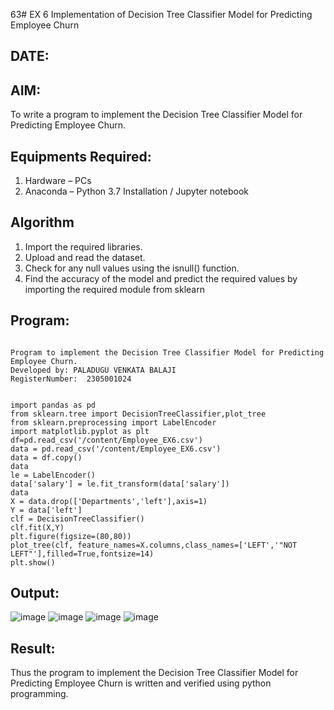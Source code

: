 63# EX 6 Implementation of Decision Tree Classifier Model for Predicting Employee Churn
## DATE:
## AIM:
To write a program to implement the Decision Tree Classifier Model for Predicting Employee Churn.

## Equipments Required:
1. Hardware – PCs
2. Anaconda – Python 3.7 Installation / Jupyter notebook

## Algorithm
1. Import the required libraries.
2. Upload and read the dataset.
3. Check for any null values using the isnull() function.
4. Find the accuracy of the model and predict the required values by importing the required module from sklearn

## Program:
```

Program to implement the Decision Tree Classifier Model for Predicting Employee Churn.
Developed by: PALADUGU VENKATA BALAJI
RegisterNumber:  2305001024


import pandas as pd
from sklearn.tree import DecisionTreeClassifier,plot_tree
from sklearn.preprocessing import LabelEncoder
import matplotlib.pyplot as plt
df=pd.read_csv('/content/Employee_EX6.csv')
data = pd.read_csv('/content/Employee_EX6.csv')
data = df.copy()
data
le = LabelEncoder()
data['salary'] = le.fit_transform(data['salary'])
data
X = data.drop(['Departments','left'],axis=1)
Y = data['left']
clf = DecisionTreeClassifier()
clf.fit(X,Y)
plt.figure(figsize=(80,80))
plot_tree(clf, feature_names=X.columns,class_names=['LEFT','"NOT LEFT"'],filled=True,fontsize=14)
plt.show()
```

## Output:
![image](https://github.com/user-attachments/assets/374fc8f0-0f17-4117-a058-57a9c19fca43)
![image](https://github.com/user-attachments/assets/d3dbffd2-5764-438a-ad50-ffc781d4d2b1)
![image](https://github.com/user-attachments/assets/0ab94cce-55ba-4fc0-add5-8644db218dd6)
![image](https://github.com/user-attachments/assets/03fa54b0-3704-4ed1-b61a-845a54edb923)



## Result:
Thus the program to implement the  Decision Tree Classifier Model for Predicting Employee Churn is written and verified using python programming.
